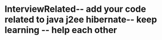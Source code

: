 # InterviewRelated-- add your code related to java j2ee hibernate-- keep learning -- help each other
